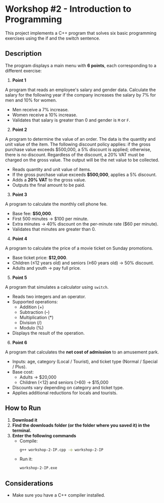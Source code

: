 # Workshop #2 - Introduction to Programming

This project implements a C++ program that solves six basic programming exercises using the if and the switch sentence.

## Description

The program displays a main menu with **6 points**, each corresponding to a different exercise:

1. **Point 1**

A program that reads an employee's salary and gender data. Calculate the salary for the following year if the company increases the salary by 7% for men and 10% for women.  
   
   - Men receive a 7% increase.  
   - Women receive a 10% increase.  
   - Validates that salary is greater than 0 and gender is `M` or `F`.

2. **Point 2**

A program to determine the value of an order. The data is the quantity and unit value of the item. The following discount policy applies: if the gross purchase value exceeds $500,000, a 5% discount is applied; otherwise, there 
is no discount. Regardless of the discount, a 20% VAT must be charged on the gross 
value. The output will be the net value to be collected.  

   - Reads quantity and unit value of items.  
   - If the gross purchase value exceeds **$500,000**, applies a 5% discount.  
   - Adds a **20% VAT** to the gross value.  
   - Outputs the final amount to be paid.  

3. **Point 3**

A program to calculate the monthly cell phone fee.  

   - Base fee: **$50,000**.  
   - First 500 minutes → $100 per minute.  
   - Extra minutes → 40% discount on the per-minute rate ($60 per minute).  
   - Validates that minutes are greater than 0.  

4. **Point 4**

A program to calculate the price of a movie ticket on Sunday promotions.  

   - Base ticket price: **$12,000**.  
   - Children (≤12 years old) and seniors (≥60 years old) → 50% discount.  
   - Adults and youth → pay full price.  

5. **Point 5**

A program that simulates a calculator using `switch`. 

   - Reads two integers and an operator.  
   - Supported operations:  
     - Addition (+)  
     - Subtraction (–)  
     - Multiplication (*)  
     - Division (/)  
     - Modulo (%)  
   - Displays the result of the operation.  

6. **Point 6**

A program that calculates the **net cost of admission** to an amusement park.  

   - Inputs: age, category (Local / Tourist), and ticket type (Normal / Special / Plus).  
   - Base cost:  
     - Adults → $20,000  
     - Children (<12) and seniors (>60) → $15,000  
   - Discounts vary depending on category and ticket type.  
   - Applies additional reductions for locals and tourists.  

## How to Run

1. **Download it**  
2. **Find the downloads folder (or the folder where you saved it) in the terminal.**  
3. **Enter the following commands**  
   - Compile:
      ```bash
      g++ workshop-2-IP.cpp -o workshop-2-IP
      ```
   - Run it:
      ```bash
      workshop-2-IP.exe
      ```

## Considerations

- Make sure you have a C++ compiler installed.
